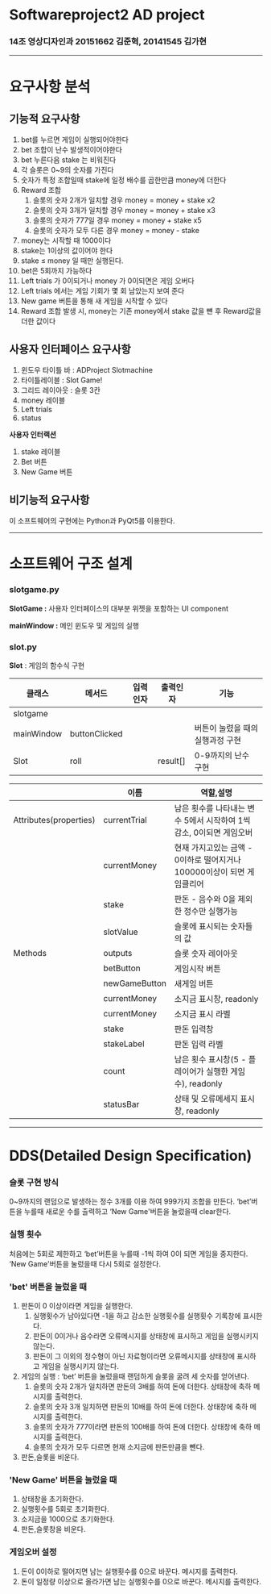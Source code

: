 # Softwareproject2 AD project

### 14조 영상디자인과 20151662 김준혁, 20141545 김가현

---

# 요구사항 분석

## 기능적 요구사항

1. bet를 누르면 게임이 실행되어야한다
2. bet 조합이 난수 발생적이어야한다
3. bet 누른다음 stake 는 비워진다
4. 각 슬롯은 0~9의 숫자를 가진다
5. 숫자가 특정 조합일때 stake에 일정 배수를 곱한만큼 money에 더한다
6. Reward 조합
    1. 슬롯의 숫자 2개가 일치할 경우 money = money + stake x2
    2. 슬롯의 숫자 3개가 일치할 경우 money = money + stake x3
    3. 슬롯의 숫자가 777일 경우 money = money + stake x5
    4. 슬롯의 숫자가 모두 다른 경우 money = money - stake
7. money는 시작할 때 1000이다
8. stake는 1이상의 값이어야 한다
9. stake ≤ money 일 때만 실행된다. 
10. bet은 5회까지 가능하다
11. Left trials 가 0이되거나 money 가 0이되면은 게임 오버다
12. Left trials 에서는 게임 기회가 몇 회 남았는지 보여 준다
13. New game 버튼을 통해 새 게임을 시작할 수 있다
14. Reward 조합 발생 시, money는 기존 money에서 stake 값을 뺸 후 Reward값을 더한 값이다

## 사용자 인터페이스 요구사항

1. 윈도우 타이틀 바 : ADProject Slotmachine
2. 타이틀레이블 : Slot Game!
3. 그리드 레이아웃 : 슬롯 3칸
4. money 레이블
5. Left trials
6. status

**사용자 인터랙션**

1. stake 레이블
2. Bet 버튼
3. New Game 버튼

## 비기능적 요구사항

이 소프트웨어의 구현에는 Python과 PyQt5를 이용한다.

---

# 소프트웨어 구조 설계

### slotgame.py

**SlotGame :** 사용자 인터페이스의 대부분 위젯을 포함하는  UI component

**mainWindow :** 메인 윈도우 및 게임의 실행

### slot.py

**Slot** : 게임의 함수식 구현


|클래스|메서드|입력인자|출력인자|기능|
|---|---|---|---|---|
|slotgame|||||
|mainWindow|buttonClicked|||버튼이 눌렸을 때의 실행과정 구현|
|Slot|roll||result[]|0-9까지의 난수 구현|


||이름|역할,설명|
|---|---|---|
|Attributes(properties)|currentTrial|남은 횟수를 나타내는 변수 5에서 시작하여 1씩 감소, 0이되면 게임오버|
||currentMoney|현재 가지고있는 금액 - 0이하로 떨어지거나 100000이상이 되면 게임클리어|
||stake|판돈 - 음수와 0을 제외한 정수만 실행가능|
||slotValue|슬롯에 표시되는 숫자들의 값|
|Methods|outputs|슬롯 숫자 레이아웃|
||betButton|게임시작 버튼|
||newGameButton|새게임 버튼|
||currentMoney|소지금 표시창, readonly|
||currentMoney|소지금 표시 라벨|
||stake|판돈 입력창|
||stakeLabel|판돈 입력 라벨|
||count|남은 횟수 표시창(5 - 플레이어가 실행한 게임 수), readonly|
||statusBar|상태 및 오류메세지 표시창, readonly|


---
# DDS(Detailed Design Specification)

### 슬롯 구현 방식

0~9까지의 랜덤으로 발생하는 정수 3개를 이용 하여 999가지 조합을 만든다. ‘bet’버튼을 누를때 새로운 수를 출력하고 ‘New Game'버튼을 눌렀을때 clear한다.

### 실행 횟수

처음에는 5회로 제한하고 ‘bet’버튼을 누를때 -1씩 하여 0이 되면 게임을 중지한다. ‘New Game'버튼을 눌렀을때 다시 5회로 설정한다.

### 'bet' 버튼을 눌렀을 때

1. 판돈이 0 이상이라면 게임을 실행한다.
    1. 실행횟수가 남아있다면 -1을 하고 감소한 실행횟수를 실행횟수 기록창에 표시한다.
    2. 판돈이 0이거나 음수라면 오류메시지를 상태창에 표시하고 게임을 실행시키지 않는다.
    3. 판돈이 그 이외의 정수형이 아닌 자료형이라면 오류메시지를 상태창에 표시하고 게임을 실행시키지 않는다.
2. 게임의 실행 : ‘bet’ 버튼을 눌렀을때 랜덤하게 슬롯을 굴려 세 숫자를 얻어낸다.
    1. 슬롯의 숫자 2개가 일치하면 판돈의 3배를 하여 돈에 더한다. 상태창에 축하 메시지를 출력한다.
    2. 슬롯의 숫자 3개 일치하면 판돈의 10배를 하여 돈에 더한다. 상태창에 축하 메시지를 출력한다.
    3. 슬롯의 숫자가 777이라면 판돈의 100배를 하여 돈에 더한다. 상태창에 축하 메시지를 출력한다.
    4. 슬롯의 숫자가 모두 다르면 현재 소지금에 판돈만큼을 뺀다.
3. 판돈,슬롯을 비운다.

### 'New Game' 버튼을 눌렀을 때

1. 상태창을 초기화한다.
2. 실행횟수를 5회로 초기화한다.
3. 소지금을 1000으로 초기화한다.
4. 판돈,슬롯창을 비운다.

### 게임오버 설정

1. 돈이 0이하로 떨어지면 남는 실행횟수를 0으로 바꾼다. 메시지를 출력한다.
2. 돈이 일정량 이상으로 올라가면 남는 실행횟수를 0으로 바꾼다. 메시지를 출력한다.